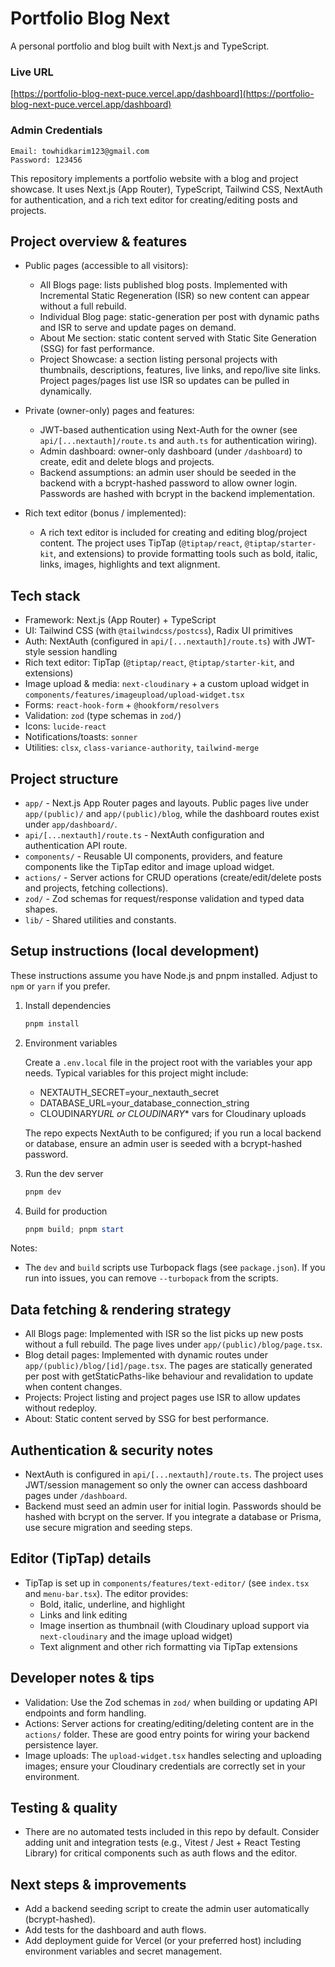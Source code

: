 # Portfolio Blog Next

A personal portfolio and blog built with Next.js and TypeScript.

### Live URL

[https://portfolio-blog-next-puce.vercel.app/dashboard](https://portfolio-blog-next-puce.vercel.app/dashboard)

### Admin Credentials

    Email: towhidkarim123@gmail.com
    Password: 123456

This repository implements a portfolio website with a blog and project showcase. It uses Next.js (App Router), TypeScript, Tailwind CSS, NextAuth for authentication, and a rich text editor for creating/editing posts and projects.

## Project overview & features

- Public pages (accessible to all visitors):

  - All Blogs page: lists published blog posts. Implemented with Incremental Static Regeneration (ISR) so new content can appear without a full rebuild.
  - Individual Blog page: static-generation per post with dynamic paths and ISR to serve and update pages on demand.
  - About Me section: static content served with Static Site Generation (SSG) for fast performance.
  - Project Showcase: a section listing personal projects with thumbnails, descriptions, features, live links, and repo/live site links. Project pages/pages list use ISR so updates can be pulled in dynamically.

- Private (owner-only) pages and features:

  - JWT-based authentication using Next-Auth for the owner (see `api/[...nextauth]/route.ts` and `auth.ts` for authentication wiring).
  - Admin dashboard: owner-only dashboard (under `/dashboard`) to create, edit and delete blogs and projects.
  - Backend assumptions: an admin user should be seeded in the backend with a bcrypt-hashed password to allow owner login. Passwords are hashed with bcrypt in the backend implementation.

- Rich text editor (bonus / implemented):
  - A rich text editor is included for creating and editing blog/project content. The project uses TipTap (`@tiptap/react`, `@tiptap/starter-kit`, and extensions) to provide formatting tools such as bold, italic, links, images, highlights and text alignment.

## Tech stack

- Framework: Next.js (App Router) + TypeScript
- UI: Tailwind CSS (with `@tailwindcss/postcss`), Radix UI primitives
- Auth: NextAuth (configured in `api/[...nextauth]/route.ts`) with JWT-style session handling
- Rich text editor: TipTap (`@tiptap/react`, `@tiptap/starter-kit`, and extensions)
- Image upload & media: `next-cloudinary` + a custom upload widget in `components/features/imageupload/upload-widget.tsx`
- Forms: `react-hook-form` + `@hookform/resolvers`
- Validation: `zod` (type schemas in `zod/`)
- Icons: `lucide-react`
- Notifications/toasts: `sonner`
- Utilities: `clsx`, `class-variance-authority`, `tailwind-merge`

## Project structure

- `app/` - Next.js App Router pages and layouts. Public pages live under `app/(public)/` and `app/(public)/blog`, while the dashboard routes exist under `app/dashboard/`.
- `api/[...nextauth]/route.ts` - NextAuth configuration and authentication API route.
- `components/` - Reusable UI components, providers, and feature components like the TipTap editor and image upload widget.
- `actions/` - Server actions for CRUD operations (create/edit/delete posts and projects, fetching collections).
- `zod/` - Zod schemas for request/response validation and typed data shapes.
- `lib/` - Shared utilities and constants.

## Setup instructions (local development)

These instructions assume you have Node.js and pnpm installed. Adjust to `npm` or `yarn` if you prefer.

1. Install dependencies

   ```powershell
   pnpm install
   ```

2. Environment variables

   Create a `.env.local` file in the project root with the variables your app needs. Typical variables for this project might include:

   - NEXTAUTH_SECRET=your_nextauth_secret
   - DATABASE_URL=your_database_connection_string
   - CLOUDINARY*URL or CLOUDINARY*\* vars for Cloudinary uploads

   The repo expects NextAuth to be configured; if you run a local backend or database, ensure an admin user is seeded with a bcrypt-hashed password.

3. Run the dev server

   ```powershell
   pnpm dev
   ```

4. Build for production

   ```powershell
   pnpm build; pnpm start
   ```

Notes:

- The `dev` and `build` scripts use Turbopack flags (see `package.json`). If you run into issues, you can remove `--turbopack` from the scripts.

## Data fetching & rendering strategy

- All Blogs page: Implemented with ISR so the list picks up new posts without a full rebuild. The page lives under `app/(public)/blog/page.tsx`.
- Blog detail pages: Implemented with dynamic routes under `app/(public)/blog/[id]/page.tsx`. The pages are statically generated per post with getStaticPaths-like behaviour and revalidation to update when content changes.
- Projects: Project listing and project pages use ISR to allow updates without redeploy.
- About: Static content served by SSG for best performance.

## Authentication & security notes

- NextAuth is configured in `api/[...nextauth]/route.ts`. The project uses JWT/session management so only the owner can access dashboard pages under `/dashboard`.
- Backend must seed an admin user for initial login. Passwords should be hashed with bcrypt on the server. If you integrate a database or Prisma, use secure migration and seeding steps.

## Editor (TipTap) details

- TipTap is set up in `components/features/text-editor/` (see `index.tsx` and `menu-bar.tsx`). The editor provides:
  - Bold, italic, underline, and highlight
  - Links and link editing
  - Image insertion as thumbnail (with Cloudinary upload support via `next-cloudinary` and the image upload widget)
  - Text alignment and other rich formatting via TipTap extensions

## Developer notes & tips

- Validation: Use the Zod schemas in `zod/` when building or updating API endpoints and form handling.
- Actions: Server actions for creating/editing/deleting content are in the `actions/` folder. These are good entry points for wiring your backend persistence layer.
- Image uploads: The `upload-widget.tsx` handles selecting and uploading images; ensure your Cloudinary credentials are correctly set in your environment.

## Testing & quality

- There are no automated tests included in this repo by default. Consider adding unit and integration tests (e.g., Vitest / Jest + React Testing Library) for critical components such as auth flows and the editor.

## Next steps & improvements

- Add a backend seeding script to create the admin user automatically (bcrypt-hashed).
- Add tests for the dashboard and auth flows.
- Add deployment guide for Vercel (or your preferred host) including environment variables and secret management.
